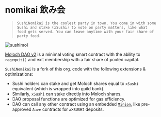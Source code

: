 # nomikai 飲み会

> `SushiNomikai is the coolest party in town. You come in with some Sushi and stake (xSushi) to vote on party matters, like what food gets served. You can leave anytime with your fair share of party food.`

![sushimol](https://i.imgur.com/Y8zntuS.png)

[Moloch DAO v2](https://github.com/MolochVentures/moloch) is a minimal voting smart contract with the ability to `ragequit()` and exit membership with a fair share of pooled capital.

`SushiNomikai` is a fork of this org. code with the following extensions & optimizations:

- Sushi holders can stake and get Moloch shares equal to `xSushi` equivalent (which is wrapped into guild bank).
- Similarly, `xSushi` can stake directly into Moloch shares.
- DAO proposal functions are optimized for gas efficiency.
- DAO can call any other contract using an embedded [`Minion`](https://github.com/raid-guild/moloch-minion), like pre-approved `Aave` contracts for `aXSUSHI` deposits.
